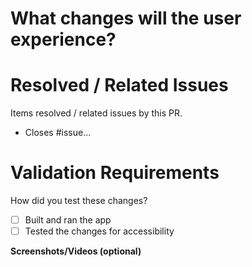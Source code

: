 # What changes will the user experience?
<!-- Explain everything as if you were writing an essay for school* -->

# Resolved / Related Issues
Items resolved / related issues by this PR.
- Closes #issue...

# Validation Requirements
<!-- Do not just check these boxes, **prove** you did the changes. -->

How did you test these changes?
- [ ] Built and ran the app
- [ ] Tested the changes for accessibility

**Screenshots/Videos (optional)**
<!-- Add screenshots here. -->
